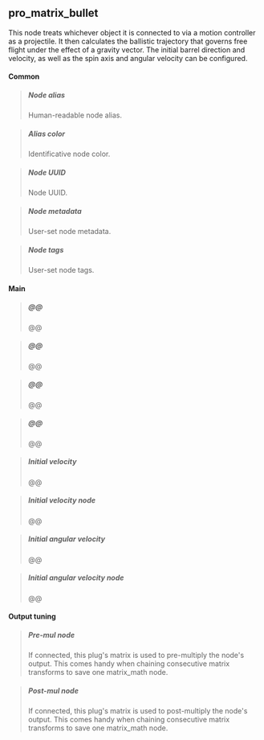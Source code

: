 ## **pro_matrix_bullet**

This node treats whichever object it is connected to via a motion controller as a projectile. It then calculates the ballistic trajectory that governs free flight under the effect of a gravity vector. The initial barrel direction and velocity, as well as the spin axis and angular velocity can be configured.
#### Common

> ##### Node alias
> Human-readable node alias.

> ##### Alias color
> Identificative node color.

> ##### Node UUID
> Node UUID.

> ##### Node metadata
> User-set node metadata.

> ##### Node tags
> User-set node tags.

#### Main

> ##### @@
> @@

> ##### @@
> @@

> ##### @@
> @@

> ##### @@
> @@

> ##### Initial velocity
> @@

> ##### Initial velocity node
> @@

> ##### Initial angular velocity
> @@

> ##### Initial angular velocity node
> @@

#### Output tuning

> ##### Pre-mul node
> If connected, this plug's matrix is used to pre-multiply the node's output. This comes handy when chaining consecutive matrix transforms to save one matrix_math node.

> ##### Post-mul node
> If connected, this plug's matrix is used to post-multiply the node's output. This comes handy when chaining consecutive matrix transforms to save one matrix_math node.

